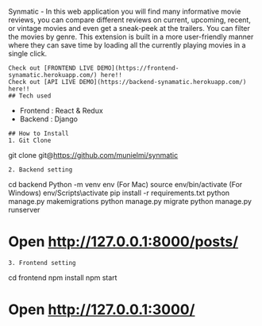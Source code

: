 Synmatic - In this web application you will find many informative movie reviews, you can compare different reviews on current, upcoming, recent, or vintage movies and even get a sneak-peek at the trailers. You can filter the movies by genre. This extension is built in a more user-friendly manner where they can save time by loading all the currently playing movies in a single click.
```
Check out [FRONTEND LIVE DEMO](https://frontend-synamatic.herokuapp.com/) here!!
Check out [API LIVE DEMO](https://backend-synamatic.herokuapp.com/) here!!
## Tech used
```
* Frontend : React & Redux
* Backend : Django
```
## How to Install
1. Git Clone
```
git clone git@https://github.com/munielmi/synmatic
```
2. Backend setting
```
cd backend
Python -m venv env
(For Mac) source env/bin/activate
(For Windows) env/Scripts\activate
pip install -r requirements.txt
python manage.py makemigrations
python manage.py migrate
python manage.py runserver
# Open http://127.0.0.1:8000/posts/
```
3. Frontend setting
```
cd frontend
npm install
npm start
# Open http://127.0.0.1:3000/
```
